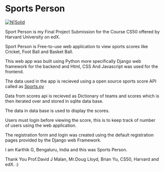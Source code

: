 # Sports Person

[![N|Solid](https://i.imgur.com/sQVAM2n.png)](https://github.com/Karthikzee/SportPerson)

Sport Person is my Final Project Submission for the Course CS50 offered by Harvard University on edX.

Sport Person is Free-to-use web application to view sports scores like Cricket, Foot Ball and Basket Ball.

This web app was built using Python more specifically Django web framework for the backend and Html, CSS And Javascript was used for the frontend.

The data used in the app is recieved using a open source sports score API called as [Sports.py](https://pypi.org/project/sports.py/)

Data from scores api is recieved as Dictionary of teams and scores which is then iterated over and stored in sqlite data base.

The data in data base is used to display the scores.

Users must login before viewing the score, this is to keep track of number of users using the web application.

The registration form and login was created using the default registration pages provided by the Django web Framework.


I am Karthik G, Bengaluru, India and this was Sports Person.

Thank You Prof.David J Malan, Mr.Doug Lloyd, Brian Yu, CS50, Harvard and edX. :)

